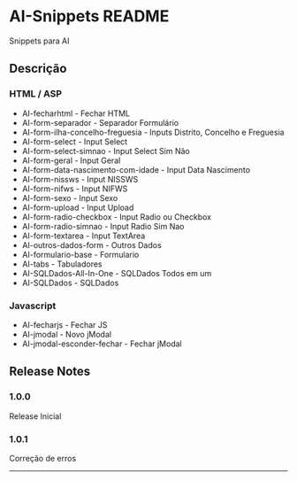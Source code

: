 # AI-Snippets README

Snippets para AI

## Descrição

### HTML / ASP

* AI-fecharhtml - Fechar HTML
* AI-form-separador - Separador Formulário
* AI-form-ilha-concelho-freguesia - Inputs Distrito, Concelho e Freguesia
* AI-form-select - Input Select
* AI-form-select-simnao - Input Select Sim Não
* AI-form-geral - Input Geral
* AI-form-data-nascimento-com-idade - Input Data Nascimento
* AI-form-nissws - Input NISSWS
* AI-form-nifws - Input NIFWS
* AI-form-sexo - Input Sexo
* AI-form-upload - Input Upload
* AI-form-radio-checkbox - Input Radio ou Checkbox
* AI-form-radio-simnao - Input Radio Sim Nao
* AI-form-textarea - Input TextArea
* AI-outros-dados-form - Outros Dados
* AI-formulario-base - Formulario
* AI-tabs - Tabuladores
* AI-SQLDados-All-In-One - SQLDados Todos em um
* AI-SQLDados - SQLDados

### Javascript

* AI-fecharjs - Fechar JS
* AI-jmodal - Novo jModal
* AI-jmodal-esconder-fechar - Fechar jModal

## Release Notes

### 1.0.0

Release Inicial

### 1.0.1

Correção de erros

-----------------------------------------------------------------------------------------------------------